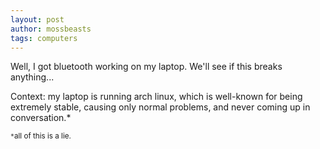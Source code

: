 ```yaml
---
layout: post
author: mossbeasts
tags: computers
---
```

Well, I got bluetooth working on my laptop. We'll see if this breaks  anything...

Context: my laptop is running arch linux, which is well-known for being extremely stable, causing only normal problems, and never coming up in conversation.*

<small>`*`all of this is a lie.</small>
